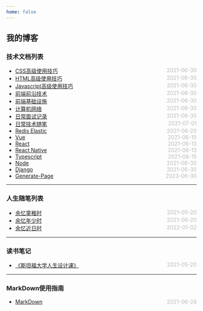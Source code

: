 ```yaml
---
home: false
---
```

## 我的博客
### 技术文档列表
* [CSS高级使用技巧](./css)  <span style="color:#bbb; float:right">2021-06-30</span>
* [HTML高级使用技巧](./html)  <span style="color:#bbb; float:right">2021-06-30</span>
* [Javascript高级使用技巧](./javascript)  <span style="color:#bbb; float:right">2021-06-30</span>
* [前端前沿技术](./frontier-technology)  <span style="color:#bbb; float:right">2021-08-30</span>
* [前端基础设施](./fe-sre)  <span style="color:#bbb; float:right">2021-06-30</span>
* [计算机网络](./computer-network)  <span style="color:#bbb; float:right">2021-06-30</span>
* [日常面试记录](./fe-interview)  <span style="color:#bbb; float:right">2021-06-30</span>
* [日常技术随笔](./blog-daily) <span style="color:#bbb; float:right">2021-07-01</span>
* [Redis Elastic](./redis-kafaka-elastic)  <span style="color:#bbb; float:right">2021-06-20</span>
* [Vue](./vue)  <span style="color:#bbb; float:right">2021-06-10</span>
* [React](./react)  <span style="color:#bbb; float:right">2021-06-13</span>
* [React Native](./react-native)  <span style="color:#bbb; float:right">2021-06-13</span>
* [Typescript](./typescript)  <span style="color:#bbb; float:right">2021-06-15</span>
* [Node](./node)  <span style="color:#bbb; float:right">2021-06-30</span>
* [Django](./django)  <span style="color:#bbb; float:right">2021-06-30</span>
* [Generate-Page](./generate-page)  <span style="color:#bbb; float:right">2023-06-30</span>
--- ---
### 人生随笔列表
*  [余忆童稚时](./self-daily/remind-record)  <span style="color:#bbb; float:right">2021-05-20</span>
*  [余忆年少时](./self-daily/school)  <span style="color:#bbb; float:right">2021-06-20</span>
*  [余忆近日时](./self-daily/daily-log)  <span style="color:#bbb; float:right">2022-01-02</span>
--- ---
### 读书笔记
*  [《斯坦福大学人生设计课》](./book-reading/design-your-life)  <span style="color:#bbb; float:right">2021-05-20</span>
--- ---
### MarkDown使用指南
*  [MarkDown](./blog-daily/use-markdown)  <span style="color:#bbb; float:right">2021-06-24</span>
